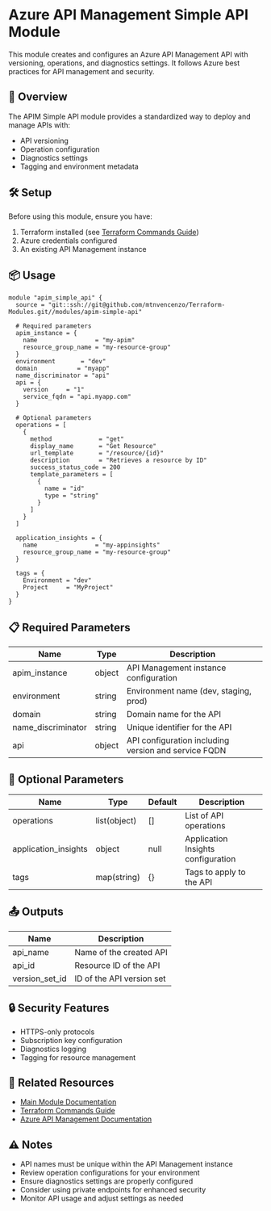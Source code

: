 # Azure API Management Simple API Module

This module creates and configures an Azure API Management API with versioning, operations, and diagnostics settings. It follows Azure best practices for API management and security.

## 🚀 Overview

The APIM Simple API module provides a standardized way to deploy and manage APIs with:
- API versioning
- Operation configuration
- Diagnostics settings
- Tagging and environment metadata

## 🛠️ Setup

Before using this module, ensure you have:
1. Terraform installed (see [Terraform Commands Guide](../../.readme/terraform-commands.md))
2. Azure credentials configured
3. An existing API Management instance

## 📦 Usage

```hcl
module "apim_simple_api" {
  source = "git::ssh://git@github.com/mtnvencenzo/Terraform-Modules.git//modules/apim-simple-api"

  # Required parameters
  apim_instance = {
    name                = "my-apim"
    resource_group_name = "my-resource-group"
  }
  environment       = "dev"
  domain           = "myapp"
  name_discriminator = "api"
  api = {
    version     = "1"
    service_fqdn = "api.myapp.com"
  }

  # Optional parameters
  operations = [
    {
      method             = "get"
      display_name       = "Get Resource"
      url_template       = "/resource/{id}"
      description        = "Retrieves a resource by ID"
      success_status_code = 200
      template_parameters = [
        {
          name = "id"
          type = "string"
        }
      ]
    }
  ]

  application_insights = {
    name                = "my-appinsights"
    resource_group_name = "my-resource-group"
  }

  tags = {
    Environment = "dev"
    Project     = "MyProject"
  }
}
```

## 📋 Required Parameters

| Name | Type | Description |
|------|------|-------------|
| apim_instance | object | API Management instance configuration |
| environment | string | Environment name (dev, staging, prod) |
| domain | string | Domain name for the API |
| name_discriminator | string | Unique identifier for the API |
| api | object | API configuration including version and service FQDN |

## 🔧 Optional Parameters

| Name | Type | Default | Description |
|------|------|---------|-------------|
| operations | list(object) | [] | List of API operations |
| application_insights | object | null | Application Insights configuration |
| tags | map(string) | {} | Tags to apply to the API |

## 📤 Outputs

| Name | Description |
|------|-------------|
| api_name | Name of the created API |
| api_id | Resource ID of the API |
| version_set_id | ID of the API version set |

## 🔒 Security Features

- HTTPS-only protocols
- Subscription key configuration
- Diagnostics logging
- Tagging for resource management

## 🔗 Related Resources

- [Main Module Documentation](../../README.md)
- [Terraform Commands Guide](../../.readme/terraform-commands.md)
- [Azure API Management Documentation](https://docs.microsoft.com/en-us/azure/api-management/)

## ⚠️ Notes

- API names must be unique within the API Management instance
- Review operation configurations for your environment
- Ensure diagnostics settings are properly configured
- Consider using private endpoints for enhanced security
- Monitor API usage and adjust settings as needed
